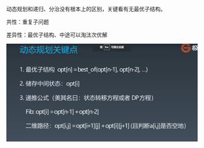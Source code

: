 动态规划和递归、分治没有根本上的区别，关键看有无最优子结构。

共性：重复子问题

差异性：最优子结构、中途可以淘汰次优解

![dp.jpg](assets/20201209153906-3r6zo5z-dp.jpg)
